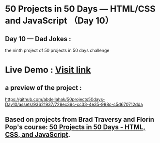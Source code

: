 # 50 Projects in 50 Days — HTML/CSS and JavaScript （Day 10）

## Day 10 — Dad Jokes :

the ninth project of 50 projects in 50 days challenge

# Live Demo : <a href="https://abdellahak.github.io/50projects50days-Day10/">Visit link</a>

## a preview of the project :




https://github.com/abdellahak/50projects50days-Day10/assets/93621937/729ec39c-cc33-4e35-988c-c5d670712dda






## Based on projects from Brad Traversy and Florin Pop's course: <a href="https://50projects50days.com">50 Projects in 50 Days - HTML, CSS, and JavaScript</a>.
